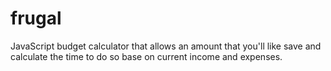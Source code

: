 # frugal
JavaScript budget calculator that allows an amount that you'll like save and calculate the time to do so base on current income and expenses.
